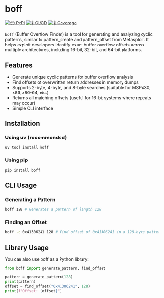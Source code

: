 # boff

[![📦️ PyPI](https://img.shields.io/pypi/v/boff)](https://pypi.org/project/boff/) [![👷 CI/CD](https://github.com/wrboyce/boff/actions/workflows/ci-cd.yaml/badge.svg)](https://github.com/wrboyce/boff/actions/workflows/ci-cd.yaml) [![🧪 Coverage](https://codecov.io/gh/wrboyce/boff/graph/badge.svg?token=QG683U5IKA)](https://codecov.io/gh/wrboyce/boff)

`boff` (Buffer Overflow Finder) is a tool for generating and analyzing cyclic patterns, similar to pattern_create and pattern_offset from Metasploit. It helps exploit developers identify exact buffer overflow offsets across multiple architectures, including 16-bit, 32-bit, and 64-bit platforms.

## Features

- Generate unique cyclic patterns for buffer overflow analysis
- Find offsets of overwritten return addresses in memory dumps
- Supports 2-byte, 4-byte, and 8-byte searches (suitable for MSP430, x86, x86-64, etc.)
- Returns all matching offsets (useful for 16-bit systems where repeats may occur)
- Simple CLI interface

## Installation

### Using uv (recommended)

```bash
uv tool install boff
```

### Using pip

```bash
pip install boff
```

## CLI Usage

### Generating a Pattern

```bash
boff 128 # Generates a pattern of length 128
```

### Finding an Offset

```bash
boff -q 0x41306241 128 # Find offset of 0x41306241 in a 128-byte pattern
```

## Library Usage

You can also use boff as a Python library:

```python
from boff import generate_pattern, find_offset

pattern = generate_pattern(128)
print(pattern)
offset = find_offset("0x41306241", 128)
print(f"Offset: {offset}")
```
